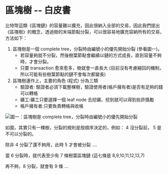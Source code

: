 # 區塊樹 -- 白皮書

比特幣這類《區塊鏈》的容量難以擴充，因此很納入全部的交易，因此我們提出《區塊樹》的概念，透過樹的末端節點分裂，可以很容易地擴充容納所有的交易，方法如下：

1. 區塊樹是一個 complete tree，分裂時由編號小的優先開始分裂 (參看圖一)。
    * 若容量夠就不分裂，然後樹葉節點會繼續以鏈的方式成長，直到容量不夠時，才會分裂。
    * 只要 transaction 愈來愈多，樹就會一直長大 (目前沒有考慮縮回的機制，所以可能有些樹葉節點的鏈不會每次都變長)
2. 區塊樹運作上，主要的角色 (程式) 分為三類
    * 驗證者: 驗證者必須下載整棵樹，驗證使用者(帳戶擁有者)是否有足夠的錢可以轉帳
    * 礦工:礦工只要選擇一個 leaf node 去挖礦，挖到就可以得到些許獎勵
    * 帳戶擁有者:只要負責轉帳與收帳

![圖一：區塊樹是 complete tree，分裂時由編號小的優先開始分裂](https://zh.wikipedia.org/wiki/File:FullBT_CompleteBT.jpg)

如圖，其實只有一棵樹，分裂的規則是按順序決定的，例如： 4 沒分裂前， 5 是不可以分裂的。

除非 4 分裂了還不夠用，此時 5 才會被分裂 ....

當 6 分裂時，就代表至少有 7 條樹葉區塊鏈 (這七條是 8,9,10,11,12,13,7)

再不夠，8 分裂，就會有 9 條 ...

